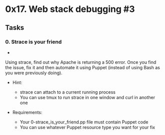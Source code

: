 # 0x17. Web stack debugging #3

## Tasks
### 0. Strace is your friend
- 
Using strace, find out why Apache is returning a 500 error. Once you find the issue, fix it and then automate it using Puppet (instead of using Bash as you were previously doing).

- Hint:
	* strace can attach to a current running process
	* You can use tmux to run strace in one window and curl in another one

- Requirements:
	* Your 0-strace_is_your_friend.pp file must contain Puppet code
	* You can use whatever Puppet resource type you want for your fix
